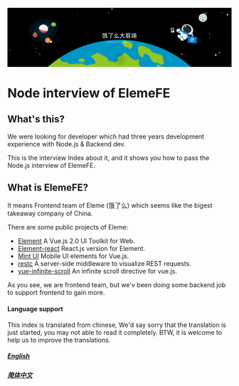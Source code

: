 ![ElemeFE-background](assets/ElemeFE-background.png)

# Node interview of ElemeFE

## What's this?

We were looking for developer which had three years development experience with Node.js & Backend dev.

This is the interview Index about it, and it shows you how to pass the Node.js interview of ElemeFE.

## What is ElemeFE?

It means Frontend team of Eleme (饿了么) which seems like the bigest takeaway company of China.

There are some public projects of Eleme:

* [Element](http://element.eleme.io/#/en-US) A Vue.js 2.0 UI Toolkit for Web.
* [Element-react](https://github.com/eleme/element-react) React.js version for Element.
* [Mint UI](http://mint-ui.github.io/#!/en) Mobile UI elements for Vue.js.
* [restc](https://elemefe.github.io/restc/) A server-side middleware to visualize REST requests.
* [vue-infinite-scroll](https://github.com/ElemeFE/vue-infinite-scroll) An infinite scroll directive for vue.js.

As you see, we are frontend team, but we'v been doing some backend job to support frontend to gain more.

#### Language support

This index is translated from chinese, We'd say sorry that the translation is just started, you may not able to read it completely. BTW, it is welcome to help us to improve the translations.

##### [English](sections/en-us/)
##### [简体中文](sections/zh-cn/)
